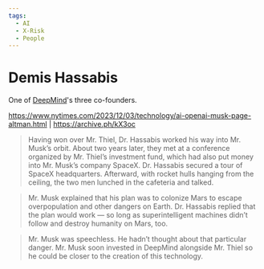 ```yaml
---
tags:
  - AI
  - X-Risk
  - People
---
```

# Demis Hassabis

One of [DeepMind](DeepMind.md)'s three co-founders.


https://www.nytimes.com/2023/12/03/technology/ai-openai-musk-page-altman.html | https://archive.ph/kX3oc

>Having won over Mr. Thiel, Dr. Hassabis worked his way into Mr. Musk’s orbit. About two years later, they met at a conference organized by Mr. Thiel’s investment fund, which had also put money into Mr. Musk’s company SpaceX. Dr. Hassabis secured a tour of SpaceX headquarters. Afterward, with rocket hulls hanging from the ceiling, the two men lunched in the cafeteria and talked.

>Mr. Musk explained that his plan was to colonize Mars to escape overpopulation and other dangers on Earth. Dr. Hassabis replied that the plan would work — so long as superintelligent machines didn’t follow and destroy humanity on Mars, too.

>Mr. Musk was speechless. He hadn’t thought about that particular danger. Mr. Musk soon invested in DeepMind alongside Mr. Thiel so he could be closer to the creation of this technology.
